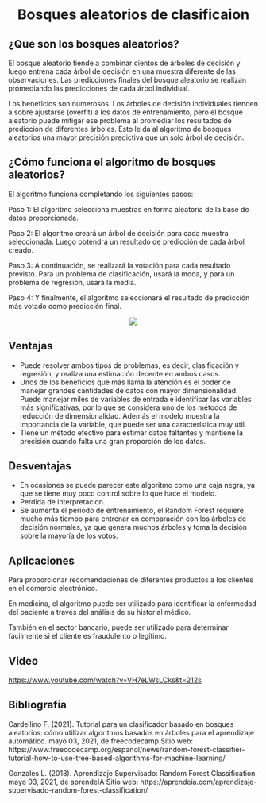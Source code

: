 # <p align="center" > Bosques aleatorios de clasificaion </p> 

## ¿Que son los bosques aleatorios?

<p> El bosque aleatorio tiende a combinar cientos de árboles de decisión y luego entrena cada árbol de decisión en una muestra diferente de las observaciones.
Las predicciones finales del bosque aleatorio se realizan promediando las predicciones de cada árbol individual.</p> 
<p> Los beneficios son numerosos. Los árboles de decisión individuales tienden a sobre ajustarse (overfit) a los datos de entrenamiento, pero el bosque aleatorio puede mitigar ese problema al promediar los resultados de predicción de diferentes árboles. Esto le da al algoritmo de bosques aleatorios una mayor precisión predictiva que un solo árbol de decisión.</p> 

## ¿Cómo funciona el algoritmo de bosques aleatorios?
El algoritmo funciona completando los siguientes pasos:

<p> Paso 1: El algoritmo selecciona muestras en forma aleatoria de la base de datos proporcionada.</p> 

<p> Paso 2: El algoritmo creará un árbol de decisión para cada muestra seleccionada. Luego obtendrá un resultado de predicción de cada árbol creado.</p> 

<p> Paso 3: A continuación, se realizará la votación para cada resultado previsto. Para un problema de clasificación, usará la moda, y para un problema de regresión, usará la media.</p> 

<p> Paso 4: Y finalmente, el algoritmo seleccionará el resultado de predicción más votado como predicción final.</p> 

<p align="center">
  <img src="https://www.iartificial.net/wp-content/uploads/2019/06/Random-Forest-Bagging.png" />
</p>

## Ventajas
* Puede resolver ambos tipos de problemas, es decir, clasificación y regresión, y realiza una estimación decente en ambos casos.
* Unos de los beneficios que más llama la atención es el poder de manejar grandes cantidades de datos con mayor dimensionalidad. Puede manejar miles de variables de entrada e identificar las variables más significativas, por lo que se considera uno de los métodos de reducción de dimensionalidad. Además el modelo muestra la importancia de la variable, que puede ser una característica muy útil.
* Tiene un método efectivo para estimar datos faltantes y mantiene la precisión cuando falta una gran proporción de los datos.

## Desventajas
* En ocasiones se puede parecer este algoritmo como una caja negra, ya que se tiene muy poco control sobre lo que hace el modelo. 
* Perdida de interpretacion.
* Se aumenta el período de entrenamiento, el Random Forest requiere mucho más tiempo
para entrenar en comparación con los árboles de decisión normales, ya que genera muchos árboles y toma la decisión sobre la mayoría de los votos.

## Aplicaciones
<p>Para proporcionar recomendaciones de diferentes productos a los clientes en el comercio electrónico.</p>
<p>En medicina, el algoritmo puede ser utilizado para identificar la enfermedad del paciente a través del análisis de su historial médico.</p>
<p>También en el sector bancario, puede ser utilizado para determinar fácilmente si el cliente es fraudulento o legítimo.</p>

## Video
https://www.youtube.com/watch?v=VH7eLWsLCks&t=212s

## Bibliografia

<p>Cardellino F. (2021). Tutorial para un clasificador basado en bosques aleatorios: cómo utilizar algoritmos basados en árboles para el aprendizaje automático. mayo 03, 2021, de freecodecamp Sitio web: https://www.freecodecamp.org/espanol/news/random-forest-classifier-tutorial-how-to-use-tree-based-algorithms-for-machine-learning/</p>

<p>Gonzales L. (2018). Aprendizaje Supervisado: Random Forest Classification. mayo 03, 2021, de aprendeIA Sitio web: https://aprendeia.com/aprendizaje-supervisado-random-forest-classification/</p>

